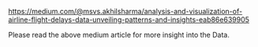 

https://medium.com/@msvs.akhilsharma/analysis-and-visualization-of-airline-flight-delays-data-unveiling-patterns-and-insights-eab86e639905

Please read the above medium article for more insight into the Data. 
